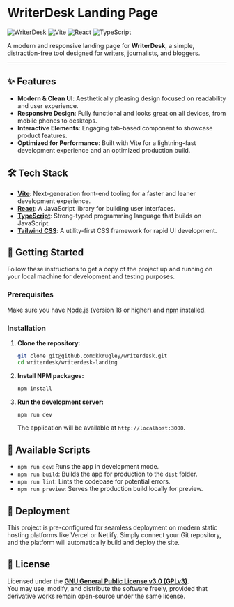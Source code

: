 # WriterDesk Landing Page

![WriterDesk](https://img.shields.io/badge/WriterDesk-Landing_Page-blue.svg)
![Vite](https://img.shields.io/badge/Vite-5.3.1-yellowgreen.svg)
![React](https://img.shields.io/badge/React-18.2.0-blue.svg)
![TypeScript](https://img.shields.io/badge/TypeScript-5.2.2-orange.svg)

A modern and responsive landing page for **WriterDesk**, a simple, distraction-free tool designed for writers, journalists, and bloggers.

---

## ✨ Features

- **Modern & Clean UI**: Aesthetically pleasing design focused on readability and user experience.
- **Responsive Design**: Fully functional and looks great on all devices, from mobile phones to desktops.
- **Interactive Elements**: Engaging tab-based component to showcase product features.
- **Optimized for Performance**: Built with Vite for a lightning-fast development experience and an optimized production build.

## 🛠️ Tech Stack

- **[Vite](https://vitejs.dev/)**: Next-generation front-end tooling for a faster and leaner development experience.
- **[React](https://reactjs.org/)**: A JavaScript library for building user interfaces.
- **[TypeScript](https://www.typescriptlang.org/)**: Strong-typed programming language that builds on JavaScript.
- **[Tailwind CSS](https://tailwindcss.com/)**: A utility-first CSS framework for rapid UI development.

## 🚀 Getting Started

Follow these instructions to get a copy of the project up and running on your local machine for development and testing purposes.

### Prerequisites

Make sure you have [Node.js](https://nodejs.org/) (version 18 or higher) and [npm](https://www.npmjs.com/) installed.

### Installation

1.  **Clone the repository:**
    ```sh
    git clone git@github.com:kkrugley/writerdesk.git
    cd writerdesk/writerdesk-landing
    ```

2.  **Install NPM packages:**
    ```sh
    npm install
    ```

3.  **Run the development server:**
    ```sh
    npm run dev
    ```
    The application will be available at `http://localhost:3000`.

## 📜 Available Scripts

- `npm run dev`: Runs the app in development mode.
- `npm run build`: Builds the app for production to the `dist` folder.
- `npm run lint`: Lints the codebase for potential errors.
- `npm run preview`: Serves the production build locally for preview.

## 🚀 Deployment

This project is pre-configured for seamless deployment on modern static hosting platforms like Vercel or Netlify. Simply connect your Git repository, and the platform will automatically build and deploy the site.

## 📄 License

Licensed under the [**GNU General Public License v3.0 (GPLv3)**](https://www.gnu.org/licenses/gpl-3.0.html).  
You may use, modify, and distribute the software freely, provided that derivative works remain open-source under the same license.  
